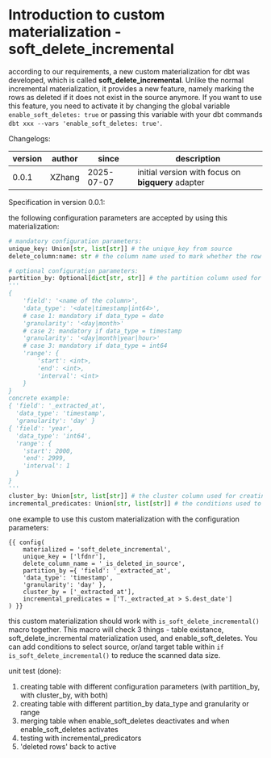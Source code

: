 # Introduction to custom materialization - soft_delete_incremental

according to our requirements, a new custom materialization for dbt was developed, which is called **soft_delete_incremental**. Unlike the normal incremental materialization, it provides a new feature, namely marking the rows as deleted if it does not exist in the source anymore. If you want to use this feature, you need to activate it by changing the global variable `enable_soft_deletes: true` or passing this variable with your dbt commands `dbt xxx --vars 'enable_soft_deletes: true'`.

Changelogs:

| version | author | since      | description                                        |
| ------- | ------ | ---------- | -------------------------------------------------- |
| 0.0.1   | XZhang | 2025-07-07 | initial version with focus on **bigquery** adapter |

Specification in version 0.0.1:

the following configuration parameters are accepted by using this materialization:

```python
# mandatory configuration parameters:
unique_key: Union[str, list[str]] # the unique_key from source
delete_column:name: str # the column name used to mark whether the row is deleted in source or not

# optional configuration parameters:
partition_by: Optional[dict[str, str]] # the partition column used for creating the table, if the table does not exist. Only following structures are allowed:
'''
{
    'field': '<name of the column>',
    'data_type': '<date|timestamp|int64>',
    # case 1: mandatory if data_type = date
    'granularity': '<day|month>'
    # case 2: mandatory if data_type = timestamp
    'granularity': '<day|month|year|hour>'
    # case 3: mandatory if data_type = int64
    'range': {
        'start': <int>,
        'end': <int>,
        'interval': <int>
    }
}
concrete example:
{ 'field': '_extracted_at',
  'data_type': 'timestamp',
  'granularity': 'day' }
{ 'field': 'year',
  'data_type': 'int64',
  'range': {
    'start': 2000,
    'end': 2999,
    'interval': 1
  }
}
'''
cluster_by: Union[str, list[str]] # the cluster column used for creating the table
incremental_predicates: Union[str, list[str]] # the conditions used to select the right data
```

one example to use this custom materialization with the configuration parameters:

```jinja2
{{ config(
    materialized = 'soft_delete_incremental',
    unique_key = ['lfdnr'],
    delete_column_name = '_is_deleted_in_source',
    partition_by ={ 'field': '_extracted_at',
    'data_type': 'timestamp',
    'granularity': 'day' },
    cluster_by = ['_extracted_at'],
    incremental_predicates = ['T._extracted_at > S.dest_date']
) }}
```

this custom materialization should work with `is_soft_delete_incremental()` macro together. This macro will check 3 things - table existance, soft_delete_incremental materialization used, and enable_soft_deletes. You can add conditions to select source, or/and target table within `if is_soft_delete_incremental()` to reduce the scanned data size.

unit test (done):

1. creating table with different configuration parameters (with partition_by, with cluster_by, with both)
2. creating table with different partition_by data_type and granularity or range
3. merging table when enable_soft_deletes deactivates and when enable_soft_deletes activates
4. testing with incremental_predicators
5. 'deleted rows' back to active

